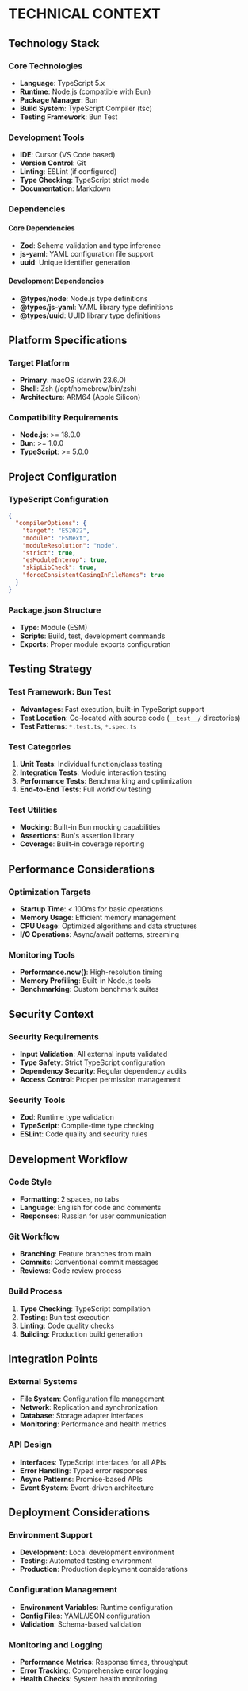 # TECHNICAL CONTEXT

## Technology Stack

### Core Technologies
- **Language**: TypeScript 5.x
- **Runtime**: Node.js (compatible with Bun)
- **Package Manager**: Bun
- **Build System**: TypeScript Compiler (tsc)
- **Testing Framework**: Bun Test

### Development Tools
- **IDE**: Cursor (VS Code based)
- **Version Control**: Git
- **Linting**: ESLint (if configured)
- **Type Checking**: TypeScript strict mode
- **Documentation**: Markdown

### Dependencies
#### Core Dependencies
- **Zod**: Schema validation and type inference
- **js-yaml**: YAML configuration file support
- **uuid**: Unique identifier generation

#### Development Dependencies
- **@types/node**: Node.js type definitions
- **@types/js-yaml**: YAML library type definitions
- **@types/uuid**: UUID library type definitions

## Platform Specifications

### Target Platform
- **Primary**: macOS (darwin 23.6.0)
- **Shell**: Zsh (/opt/homebrew/bin/zsh)
- **Architecture**: ARM64 (Apple Silicon)

### Compatibility Requirements
- **Node.js**: >= 18.0.0
- **Bun**: >= 1.0.0
- **TypeScript**: >= 5.0.0

## Project Configuration

### TypeScript Configuration
```json
{
  "compilerOptions": {
    "target": "ES2022",
    "module": "ESNext",
    "moduleResolution": "node",
    "strict": true,
    "esModuleInterop": true,
    "skipLibCheck": true,
    "forceConsistentCasingInFileNames": true
  }
}
```

### Package.json Structure
- **Type**: Module (ESM)
- **Scripts**: Build, test, development commands
- **Exports**: Proper module exports configuration

## Testing Strategy

### Test Framework: Bun Test
- **Advantages**: Fast execution, built-in TypeScript support
- **Test Location**: Co-located with source code (`__test__/` directories)
- **Test Patterns**: `*.test.ts`, `*.spec.ts`

### Test Categories
1. **Unit Tests**: Individual function/class testing
2. **Integration Tests**: Module interaction testing
3. **Performance Tests**: Benchmarking and optimization
4. **End-to-End Tests**: Full workflow testing

### Test Utilities
- **Mocking**: Built-in Bun mocking capabilities
- **Assertions**: Bun's assertion library
- **Coverage**: Built-in coverage reporting

## Performance Considerations

### Optimization Targets
- **Startup Time**: < 100ms for basic operations
- **Memory Usage**: Efficient memory management
- **CPU Usage**: Optimized algorithms and data structures
- **I/O Operations**: Async/await patterns, streaming

### Monitoring Tools
- **Performance.now()**: High-resolution timing
- **Memory Profiling**: Built-in Node.js tools
- **Benchmarking**: Custom benchmark suites

## Security Context

### Security Requirements
- **Input Validation**: All external inputs validated
- **Type Safety**: Strict TypeScript configuration
- **Dependency Security**: Regular dependency audits
- **Access Control**: Proper permission management

### Security Tools
- **Zod**: Runtime type validation
- **TypeScript**: Compile-time type checking
- **ESLint**: Code quality and security rules

## Development Workflow

### Code Style
- **Formatting**: 2 spaces, no tabs
- **Language**: English for code and comments
- **Responses**: Russian for user communication

### Git Workflow
- **Branching**: Feature branches from main
- **Commits**: Conventional commit messages
- **Reviews**: Code review process

### Build Process
1. **Type Checking**: TypeScript compilation
2. **Testing**: Bun test execution
3. **Linting**: Code quality checks
4. **Building**: Production build generation

## Integration Points

### External Systems
- **File System**: Configuration file management
- **Network**: Replication and synchronization
- **Database**: Storage adapter interfaces
- **Monitoring**: Performance and health metrics

### API Design
- **Interfaces**: TypeScript interfaces for all APIs
- **Error Handling**: Typed error responses
- **Async Patterns**: Promise-based APIs
- **Event System**: Event-driven architecture

## Deployment Considerations

### Environment Support
- **Development**: Local development environment
- **Testing**: Automated testing environment
- **Production**: Production deployment considerations

### Configuration Management
- **Environment Variables**: Runtime configuration
- **Config Files**: YAML/JSON configuration
- **Validation**: Schema-based validation

### Monitoring and Logging
- **Performance Metrics**: Response times, throughput
- **Error Tracking**: Comprehensive error logging
- **Health Checks**: System health monitoring